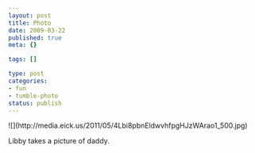 ```yaml
--- 
layout: post
title: Photo
date: 2009-03-22
published: true
meta: {}

tags: []

type: post
categories: 
- fun
- tumble-photo
status: publish
---
```

<div class="figure">            ![](http://media.eick.us/2011/05/4Lbi8pbnEldwvhfpgHJzWArao1_500.jpg)        </div>

Libby takes a picture of daddy.

